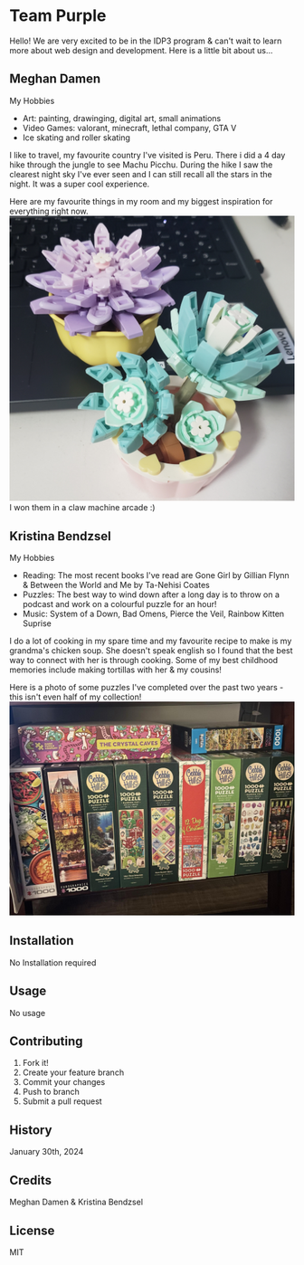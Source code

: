 # Team Purple
 Hello! We are very excited to be in the IDP3 program & can't wait to learn more about web design and development. Here is a little bit about us...

 ## Meghan Damen
 My Hobbies
- Art: painting, drawinging, digital art, small animations
- Video Games: valorant, minecraft, lethal company, GTA V
- Ice skating and roller skating

I like to travel, my favourite country I've visited is Peru. There i did a 4 day hike through the jungle to see Machu Picchu. During the hike I saw the clearest night sky I've ever seen and I can still recall all the stars in the night. It was a super cool experience.

Here are my favourite things in my room and my biggest inspiration for everything right now.
![knock off lego flowers](images/legoflowers.jpg)
I won them in a claw machine arcade :)

## Kristina Bendzsel
My Hobbies
- Reading: The most recent books I've read are Gone Girl by Gillian Flynn & Between the World and Me by Ta-Nehisi Coates
- Puzzles: The best way to wind down after a long day is to throw on a podcast and work on a colourful puzzle for an hour!
- Music: System of a Down, Bad Omens, Pierce the Veil, Rainbow Kitten Suprise

I do a lot of cooking in my spare time and my favourite recipe to make is my grandma's chicken soup. She doesn't speak english so I found that the best way to connect with her is through cooking. Some of my best childhood memories include making tortillas with her & my cousins!

Here is a photo of some puzzles I've completed over the past two years - this isn't even half of my collection!
![shelf full of puzzles](images/puzzleskb.jpeg)

## Installation
No Installation required

## Usage
No usage

## Contributing
1. Fork it!
2. Create your feature branch
3. Commit your changes
4. Push to branch
5. Submit a pull request

## History
January 30th, 2024

## Credits
Meghan Damen & Kristina Bendzsel

## License
MIT